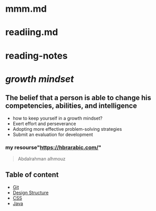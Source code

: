 # mmm.md
# readiing.md
# **reading-notes**
# *growth mindset*
## The belief that a person is able to change his competencies, abilities, and intelligence
*  how to keep yourself in a growth mindset?
* Exert effort and perseverance
* Adopting more effective problem-solving strategies 
* Submit an evaluation for development
### my resourse"https://hbrarabic.com/"
> Abdalrahman alhmouz

## Table of content

- [Git](https://semo4.github.io/reading-notes/Git)
- [Design Structure](https://semo4.github.io/reading-notes/Design-Structure)
- [CSS](https://semo4.github.io/reading-notes/CSS-Styling)
- [Java](https://semo4.github.io/reading-notes/JavaScript)
